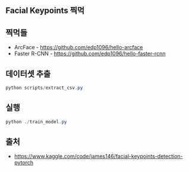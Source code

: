 ## Facial Keypoints 찍먹


## 찍먹들

* ArcFace - https://github.com/edp1096/hello-arcface
* Faster R-CNN - https://github.com/edp1096/hello-faster-rcnn


## 데이터셋 추출

```powershell
python scripts/extract_csv.py
```


## 실행

```powershell
python ./train_model.py
```


## 출처

* https://www.kaggle.com/code/james146/facial-keypoints-detection-pytorch
